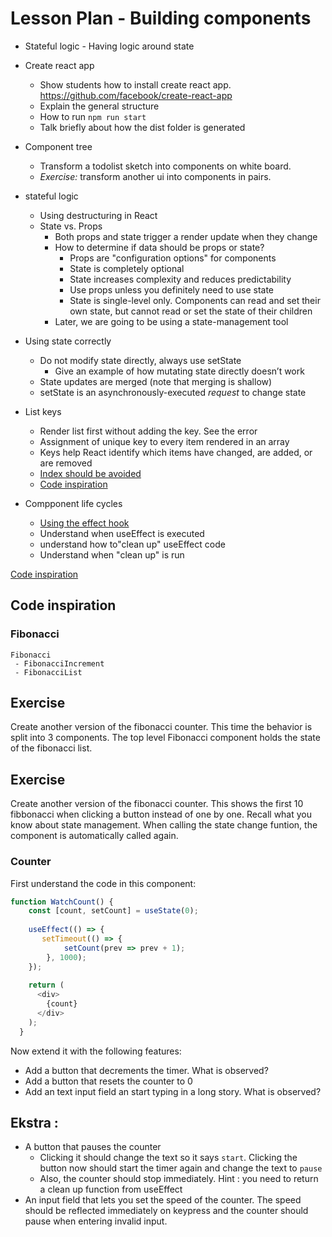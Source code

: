 # Lesson Plan - Building components
- Stateful logic - Having logic around state

- Create react app
  - Show students how to install create react app. https://github.com/facebook/create-react-app
  - Explain the general structure
  - How to run `npm run start`
  - Talk briefly about how the dist folder is generated

- Component tree
  - Transform a todolist sketch into components on white board. 
  - *Exercise:* transform another ui into components in pairs.
- stateful logic
  - Using destructuring in React
  - State vs. Props
      - Both props and state trigger a render update when they change
      - How to determine if data should be props or state?
        - Props are "configuration options" for components
        - State is completely optional
        - State increases complexity and reduces predictability
        - Use props unless you definitely need to use state
        - State is single-level only. Components can read and set their own state, but cannot read or set the state of their children
      - Later, we are going to be using a state-management tool
- Using state correctly
    - Do not modify state directly, always use setState
        - Give an example of how mutating state directly doesn’t work
    - State updates are merged (note that merging is shallow)
    - setState is an asynchronously-executed _request_ to change state
- List keys
  - Render list first without adding the key. See the error
  - Assignment of unique key to every item rendered in an array
  - Keys help React identify which items have changed, are added, or are removed
  - [Index should be avoided](https://medium.com/@robinpokorny/index-as-a-key-is-an-anti-pattern-e0349aece318)
  - [Code inspiration](#todolist-updating-state-with-list)
- Compponent life cycles
  - [Using the effect hook](https://reactjs.org/docs/hooks-effect.html)
  - Understand when useEffect is executed
  - understand how to"clean up" useEffect code
  - Understand when "clean up" is run

[Code inspiration](#counter)

## Code inspiration

### Fibonacci

```
Fibonacci
 - FibonacciIncrement
 - FibonacciList

```
## Exercise

Create another version of the fibonacci counter. This time the behavior is split into 3 components. 
The top level Fibonacci component holds the state of the fibonacci list.


## Exercise

Create another version of the fibonacci counter. This shows the first 10 fibbonacci when clicking a button instead of one by one. 
Recall what you know about state management. When calling the state change funtion, the component is automatically called again.

### Counter

First understand the code in this component:

```js
function WatchCount() {
    const [count, setCount] = useState(0);
  
    useEffect(() => {
       setTimeout(() => {
            setCount(prev => prev + 1);
        }, 1000);
    });
  
    return (
      <div>
        {count}
      </div>
    );
  }

```

Now extend it with the following features:
- Add a button that decrements the timer. What is observed?
- Add a button that resets the counter to 0
- Add an text input field an start typing in a long story. What is observed?

## Ekstra : 
- A button that pauses the counter
  - Clicking it should change the text so it says `start`. Clicking the button now should start the timer again and change the text to `pause`
  - Also, the counter should stop immediately. Hint : you need to return a clean up function from useEffect
- An input field that lets you set the speed of the counter. The speed should be reflected immediately on keypress and the counter should pause when entering invalid input.
